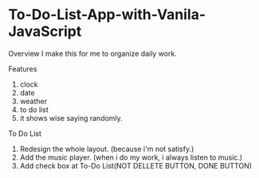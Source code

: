 # To-Do-List-App-with-Vanila-JavaScript

Overview 
 I make this for me to organize daily work.

Features
1. clock
2. date
3. weather
4. to do list
5. it shows wise saying randomly.


To Do List

1. Redesign the whole layout. (because i'm not satisfy.)
2. Add the music player. (when i do my work, i always listen to music.)
3. Add check box at To-Do List(NOT DELLETE BUTTON, DONE BUTTON)
